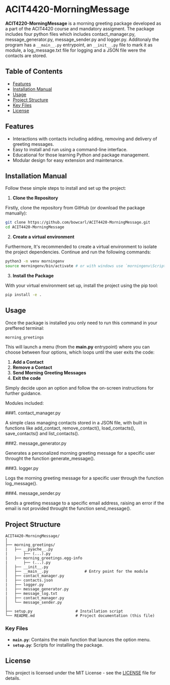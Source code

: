# ACIT4420-MorningMessage

**ACIT4220-MorningMessage** is a morning greeting package developed as a part of the ACIT4420 course and mandatory assigment. The package includes four python files which includes contact_manager.py, message_generator.py, message_sender.py and logger.py. Additonaly the program has a `__main__.py` entrypoint, an `__init__.py` file to mark it as module, a log_message.txt file for logging and a JSON file were the contacts are stored.
## Table of Contents
- [Features](#features)
- [Installation Manual](#installation)
- [Usage](#usage)
- [Project Structure](#project-structure)
- [Key Files](#key-files)
- [License](#license)
  
## Features
- Interactions with contacts including adding, removing and delivery of greeting messages.
- Easy to install and run using a command-line interface.
- Educational for those learning Python and package management.
- Modular design for easy extension and maintenance.
  
## Installation Manual

Follow these simple steps to install and set up the project:

1. **Clone the Repository**

Firstly, clone the repository from GitHub (or download the package manually):

```bash
git clone https://github.com/bowcarl/ACIT4420-MorningMessage.git
cd ACIT4420-MorningMessage
```
2. **Create a virtual environment**

Furthermore, It's recommended to create a virtual environment to isolate the project dependencies. Continue and run the following commands:

```bash
python3 -m venv morningenv
source morningenv/bin/activate # or with windows use `morningenv\Scripts\activate`
```

3. **Install the Package**

With your virtual environment set up, install the project using the pip tool:

```bash
pip install -e .
```

## Usage
Once the package is installed you only need to run this command in your preffered terminal:
```bash
morning_greetings
```
This will launch a menu (from the **__main__.py** entrypoint) where you can choose between four options, which loops until the user exits the code:
1. **Add a Contact**
2. **Remove a Contact**
3. **Send Morning Greeting Messages**
4. **Exit the code**

Simply decide upon an option and follow the on-screen instructions for further guidance.

Modules included:

###1. contact_manager.py

A simple class managing contacts stored in a JSON file, with built in functions like add_contact, remove_contact(), load_contacts(), save_contacts() and list_contacts().

###2. message_generator.py

Generates a personalized morning greeting message for a specific user throught the function generate_message().

###3. logger.py

Logs the morning greeting message for a specific user through the function log_message().

###4. message_sender.py

Sends a greeting message to a specific email address, raising an error if the email is not provided throught the function send_message().


## Project Structure
```
ACIT4420-MorningMessage/
│
├── morning_greetings/
|   ├── __pyache__.py
|       ├── (...).py
|   ├── morning_greetings.egg-info
|       ├── (...).py
│   ├── __init__.py
│   ├── __main__.py                # Entry point for the module
│   ├── contact_manager.py
|   ├── contacts.json
|   ├── logger.py
|   ├── message_generator.py
|   ├── message_log.txt
|   ├── contact_manager.py
│   └── message_sender.py
│
├── setup.py                   # Installation script
└── README.md                  # Project documentation (this file)
```
### Key Files
- **`main.py`**: Contains the main function that launces the option menu.
- **`setup.py`**: Scripts for installing the package.
## License
This project is licensed under the MIT License - see the [LICENSE](https://github.com/shailendrabhandari/project_game/blob/main/LICENSE) file for details.

